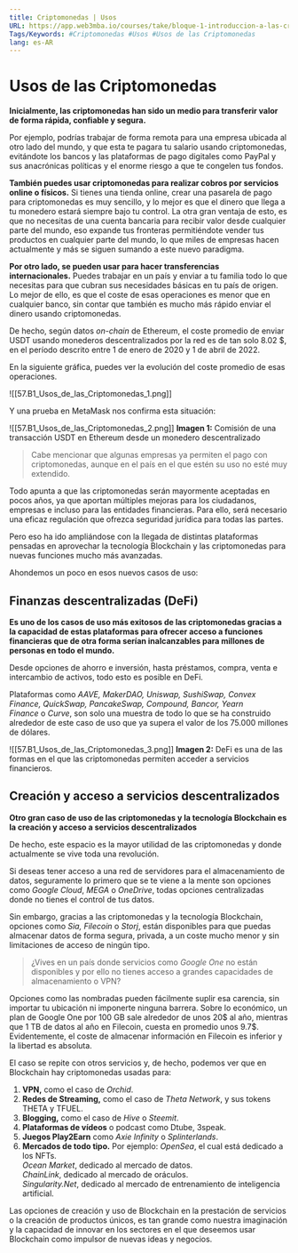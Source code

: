 ```yaml
---
title: Criptomonedas | Usos
URL: https://app.web3mba.io/courses/take/bloque-1-introduccion-a-las-criptomonedas/texts/35943412-u5-2-usos-de-las-criptomonedas
Tags/Keywords: #Criptomonedas #Usos #Usos de las Criptomonedas
lang: es-AR
---
```

# Usos de las Criptomonedas
**Inicialmente, las criptomonedas han sido un medio para transferir valor de forma rápida, confiable y segura.**

Por ejemplo, podrías trabajar de forma remota para una empresa ubicada al otro lado del mundo, y que esta te pagara tu salario usando criptomonedas, evitándote los bancos y las plataformas de pago digitales como PayPal y sus anacrónicas políticas y el enorme riesgo a que te congelen tus fondos.

**También puedes usar criptomonedas para realizar cobros por servicios online o físicos.** Si tienes una tienda online, crear una pasarela de pago para criptomonedas es muy sencillo, y lo mejor es que el dinero que llega a tu monedero estará siempre bajo tu control. La otra gran ventaja de esto, es que no necesitas de una cuenta bancaria para recibir valor desde cualquier parte del mundo, eso expande tus fronteras permitiéndote vender tus productos en cualquier parte del mundo, lo que miles de empresas hacen actualmente y más se siguen sumando a este nuevo paradigma. 

**Por otro lado, se pueden usar para hacer transferencias internacionales.** Puedes trabajar en un país y enviar a tu familia todo lo que necesitas para que cubran sus necesidades básicas en tu país de origen. Lo mejor de ello, es que el coste de esas operaciones es menor que en cualquier banco, sin contar que también es mucho más rápido enviar el dinero usando criptomonedas. 

De hecho, según datos _on-chain_ de Ethereum, el coste promedio de enviar USDT usando monederos descentralizados por la red es de tan solo 8.02 $, en el período descrito entre 1 de enero de 2020 y 1 de abril de 2022. 

En la siguiente gráfica, puedes ver la evolución del coste promedio de esas operaciones.

![[57.B1_Usos_de_las_Criptomonedas_1.png]]

Y una prueba en MetaMask nos confirma esta situación:

![[57.B1_Usos_de_las_Criptomonedas_2.png]]
**Imagen 1:** Comisión de una transacción USDT en Ethereum desde un monedero descentralizado

>Cabe mencionar que algunas empresas ya permiten el pago con criptomonedas, aunque en el país en el que estén su uso no esté muy extendido.

Todo apunta a que las criptomonedas serán mayormente aceptadas en pocos años, ya que aportan múltiples mejoras para los ciudadanos, empresas e incluso para las entidades financieras. Para ello, será necesario una eficaz regulación que ofrezca seguridad jurídica para todas las partes.

Pero eso ha ido ampliándose con la llegada de distintas plataformas pensadas en aprovechar la tecnología Blockchain y las criptomonedas para nuevas funciones mucho más avanzadas.

Ahondemos un poco en esos nuevos casos de uso:

## Finanzas descentralizadas (DeFi)
**Es uno de los casos de uso más exitosos de las criptomonedas gracias a la capacidad de estas plataformas para ofrecer acceso a funciones financieras que de otra forma serían inalcanzables para millones de personas en todo el mundo.**

Desde opciones de ahorro e inversión, hasta préstamos, compra, venta e intercambio de activos, todo esto es posible en DeFi. 

Plataformas como _AAVE, MakerDAO, Uniswap, SushiSwap, Convex Finance, QuickSwap, PancakeSwap, Compound, Bancor, Yearn Finance_ o _Curve_, son solo una muestra de todo lo que se ha construido alrededor de este caso de uso que ya supera el valor de los 75.000 millones de dólares. 

![[57.B1_Usos_de_las_Criptomonedas_3.png]]
**Imagen 2:** DeFi es una de las formas en el que las criptomonedas permiten acceder a servicios financieros.

## Creación y acceso a servicios descentralizados
**Otro gran caso de uso de las criptomonedas y la tecnología Blockchain es la creación y acceso a servicios descentralizados**

De hecho, este espacio es la mayor utilidad de las criptomonedas y donde actualmente se vive toda una revolución.

Si deseas tener acceso a una red de servidores para el almacenamiento de datos, seguramente lo primero que se te viene a la mente son opciones como _Google Cloud_, _MEGA_ o _OneDrive_, todas opciones centralizadas donde no tienes el control de tus datos.

Sin embargo, gracias a las criptomonedas y la tecnología Blockchain, opciones como _Sia, Filecoin_ o _Storj_, están disponibles para que puedas almacenar datos de forma segura, privada, a un coste mucho menor y sin limitaciones de acceso de ningún tipo.

>¿Vives en un país donde servicios como _Google One_ no están disponibles y por ello no tienes acceso a grandes capacidades de almacenamiento o VPN?

Opciones como las nombradas pueden fácilmente suplir esa carencia, sin importar tu ubicación ni imponerte ninguna barrera. Sobre lo económico, un plan de Google One por 100 GB sale alrededor de unos 20$ al año, mientras que 1 TB de datos al año en Filecoin, cuesta en promedio unos 9.7$. Evidentemente, el coste de almacenar información en Filecoin es inferior y la libertad es absoluta.

El caso se repite con otros servicios y, de hecho, podemos ver que en Blockchain hay criptomonedas usadas para:
1. **VPN,** como el caso de _Orchid_.
2. **Redes de Streaming,** como el caso de _Theta Network_, y sus tokens THETA y TFUEL.
3. **Blogging,** como el caso de _Hive_ o _Steemit_.
4. **Plataformas de vídeos** o podcast como Dtube, 3speak.
5. **Juegos Play2Earn** como _Axie Infinity_ o _Splinterlands_.
6. **Mercados de todo tipo.** Por ejemplo:
	_OpenSea_, el cual está dedicado a los NFTs.  
   _Ocean Market_, dedicado al mercado de datos.  
   _ChainLink_, dedicado al mercado de oráculos.  
   _Singularity.Net_, dedicado al mercado de entrenamiento de inteligencia artificial.

Las opciones de creación y uso de Blockchain en la prestación de servicios o la creación de productos únicos, es tan grande como nuestra imaginación y la capacidad de innovar en los sectores en el que deseemos usar Blockchain como impulsor de nuevas ideas y negocios.